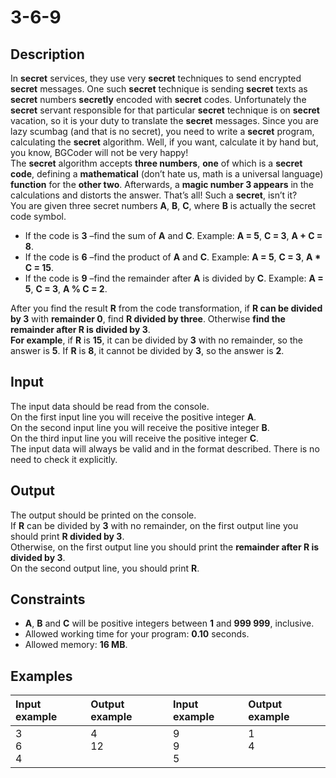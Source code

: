 # 3-6-9

## Description  
 
In **secret** services, they use very **secret** techniques to send encrypted **secret** messages. One such **secret** technique is sending **secret** texts as **secret** numbers **secretly** encoded with **secret** codes. Unfortunately the **secret** servant responsible for that particular **secret** technique is on **secret** vacation, so it is your duty to translate the **secret** messages. Since you are lazy scumbag (and that is no secret), you need to write a **secret** program, calculating the **secret** algorithm. Well, if you want, calculate it by hand but, you know, BGCoder will not be very happy!  
The **secret** algorithm accepts **three numbers**, **one** of which is a **secret code**, defining a **mathematical** (don’t hate us, math is a universal language) **function** for the **other two**. Afterwards, a **magic number 3 appears** in the calculations and distorts the answer. That’s all! Such a **secret**, isn’t it?  
You are given three secret numbers **A**, **B**, **C**, where **B** is actually the secret code symbol.  
- If the code is **3** –find the sum of **A** and **C**. Example: **A = 5**, **C = 3**, **A + C = 8**.
- If the code is **6** –find the product of **A** and **C**. Example: **A = 5**, **C = 3**, **A * C = 15**.
- If the code is **9** –find the remainder after **A** is divided by **C**. Example: **A = 5**, **C = 3**, **A % C = 2**.  

After you find the result **R** from the code transformation, if **R can be divided by 3** with **remainder 0**, find **R divided by three**. Otherwise **find the remainder after R is divided by 3**.   
**For example**, if **R** is **15**, it can be divided by **3** with no remainder, so the answer is **5**. If **R** is **8**, it cannot be divided by **3**, so the answer is **2**.

## Input  

The input data should be read from the console.  
On the first input line you will receive the positive integer **A**.  
On the second input line you will receive the positive integer **B**.  
On the third input line you will receive the positive integer **C**.  
The input data will always be valid and in the format described. There is no need to check it explicitly.  

## Output

The output should be printed on the console.  
If **R** can be divided by **3** with no remainder, on the first output line you should print **R divided by 3**.  
Otherwise, on the first output line you should print the **remainder after R is divided by 3**.  
On the second output line, you should print **R**.  

## Constraints

- **A**, **B** and **C** will be positive integers between **1** and **999 999**, inclusive.
- Allowed working time for your program: **0.10** seconds. 
- Allowed memory: **16 MB**.

## Examples

|Input example|Output example|Input example|Output example|
|:-------------|:--------------|:-------------|:--------------|
|3<br/>6<br/>4|4<br/>12<br/><br/>|9<br/>9<br/>5|1<br/>4<br/><br/>|















